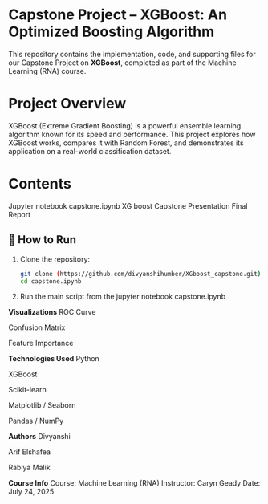 # Capstone Project – XGBoost: An Optimized Boosting Algorithm

This repository contains the implementation, code, and supporting files for our Capstone Project on **XGBoost**, completed as part of the Machine Learning (RNA) course.

# Project Overview

XGBoost (Extreme Gradient Boosting) is a powerful ensemble learning algorithm known for its speed and performance. This project explores how XGBoost works, compares it with Random Forest, and demonstrates its application on a real-world classification dataset.

# Contents
Jupyter notebook capstone.ipynb
XG boost Capstone Presentation
Final Report
## 🚀 How to Run

1. Clone the repository:
   ```bash
   git clone (https://github.com/divyanshihumber/XGboost_capstone.git)
   cd capstone.ipynb
   

2. Run the main script from the jupyter notebook capstone.ipynb


**Visualizations**
ROC Curve

Confusion Matrix

Feature Importance


**Technologies Used**
Python

XGBoost

Scikit-learn

Matplotlib / Seaborn

Pandas / NumPy

**Authors**
Divyanshi

Arif Elshafea

Rabiya Malik

**Course Info**
Course: Machine Learning (RNA)
Instructor: Caryn Geady
Date: July 24, 2025
